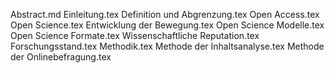 Abstract.md
Einleitung.tex
Definition und Abgrenzung.tex
Open Access.tex
Open Science.tex
Entwicklung der Bewegung.tex
Open Science Modelle.tex
Open Science Formate.tex
Wissenschaftliche Reputation.tex
Forschungsstand.tex
Methodik.tex
Methode der Inhaltsanalyse.tex
Methode der Onlinebefragung.tex
